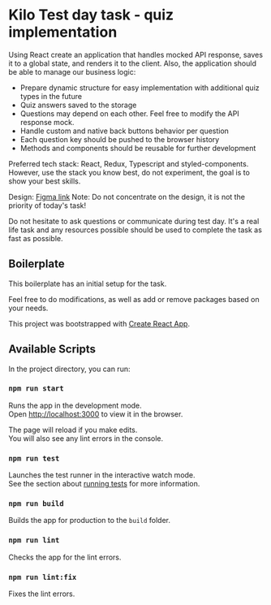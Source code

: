 # Kilo Test day task - quiz implementation

Using React create an application that handles mocked API response, saves it to a global state, and renders it to the client. Also, the application should be able to manage our business logic:

- Prepare dynamic structure for easy implementation with additional quiz types in the future
- Quiz answers saved to the storage
- Questions may depend on each other. Feel free to modify the API response mock.
- Handle custom and native back buttons behavior per question
- Each question key should be pushed to the browser history
- Methods and components should be reusable for further development

Preferred tech stack: React, Redux, Typescript and styled-components. However, use the stack you know best, do not experiment, the goal is to show your best skills.

Design: [Figma link](https://www.figma.com/file/dTUCiwTO3l7TWsNWwBtJbf/Test-day-quiz?node-id=0%3A1)
Note: Do not concentrate on the design, it is not the priority of today's task!

Do not hesitate to ask questions or communicate during test day. It's a real life task and any resources possible should be used to complete the task as fast as possible.

## Boilerplate

This boilerplate has an initial setup for the task.

Feel free to do modifications, as well as add or remove packages based on your needs.

This project was bootstrapped with [Create React App](https://github.com/facebook/create-react-app).

## Available Scripts

In the project directory, you can run:

### `npm run start`

Runs the app in the development mode.\
Open [http://localhost:3000](http://localhost:3000) to view it in the browser.

The page will reload if you make edits.\
You will also see any lint errors in the console.

### `npm run test`

Launches the test runner in the interactive watch mode.\
See the section about [running tests](https://facebook.github.io/create-react-app/docs/running-tests) for more information.

### `npm run build`

Builds the app for production to the `build` folder.

### `npm run lint`

Checks the app for the lint errors.

### `npm run lint:fix`

Fixes the lint errors.
